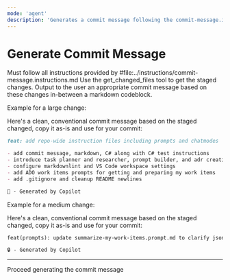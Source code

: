 ```yaml
---
mode: 'agent'
description: 'Generates a commit message following the commit-message.instructions.md rules based on all changes in the branch'
---
```


# Generate Commit Message

Must follow all instructions provided by #file:../instructions/commit-message.instructions.md
Use the get_changed_files tool to get the staged changes.
Output to the user an appropriate commit message based on these changes in-between a markdown codeblock.

Example for a large change:
<!-- <example-response-large> -->
Here's a clean, conventional commit message based on the staged changed, copy it as-is and use for your commit:

```markdown
feat: add repo-wide instruction files including prompts and chatmodes

- add commit message, markdown, C# along with C# test instructions
- introduce task planner and researcher, prompt builder, and adr creation chatmodes
- configure markdownlint and VS Code workspace settings
- add ADO work items prompts for getting and preparing my work items
- add .gitignore and cleanup README newlines

🧭 - Generated by Copilot
```
<!-- </example-response-large> -->

Example for a medium change:
<!-- <example-response> -->
Here's a clean, conventional commit message based on the staged changed, copy it as-is and use for your commit:

```markdown
feat(prompts): update summarize-my-work-items.prompt.md to clarify json output, correct get-my-work-items.prompt.md to fallback to wit_my_work_items

🔒 - Generated by Copilot
```
<!-- </example-response> -->

---

Proceed generating the commit message
